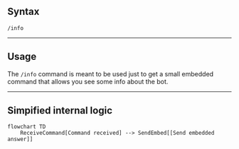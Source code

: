## Syntax
`/info`

---

## Usage
The `/info` command is meant to be used just to get a small embedded command that
allows you see some info about the bot.

---

## Simpified internal logic
```mermaid
flowchart TD
    ReceiveCommand[Command received] --> SendEmbed[[Send embedded answer]]
```